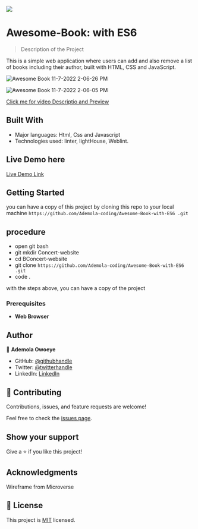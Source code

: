 ![](https://img.shields.io/badge/Microverse-blueviolet)


# Awesome-Book: with ES6

> Description of the Project
 
 This is a simple web application where users can add and also remove a list of books including their author, built with HTML, CSS and JavaScript.
  
![Awesome Book 11-7-2022 2-06-26 PM](https://user-images.githubusercontent.com/96092850/200319526-7f63d74f-0b12-47d0-93aa-2c446d33cc72.png)

![Awesome Book 11-7-2022 2-06-05 PM](https://user-images.githubusercontent.com/96092850/200319544-65ba1645-b639-45ca-8dd5-8c5b1fe53864.png)

 [Click me for video Descriptio and Preview](https://www.loom.com/share/701f674fa6944e5e80b422f711a6f954)

## Built With

- Major languages: Html, Css and Javascript
- Technologies used: linter, lightHouse, Weblint.

## Live Demo here

[Live Demo Link](https://ademola-coding.github.io/Big-Bang-concert-Website/)

## Getting Started

you can have a copy of this project by cloning this repo to your local machine
`https://github.com/Ademola-coding/Awesome-Book-with-ES6
.git`

## procedure
- open git bash
- git mkdir Concert-website
- cd BConcert-website
- git clone `https://github.com/Ademola-coding/Awesome-Book-with-ES6
.git`
- code .
 
with the steps above, you can have a copy of the project 

### Prerequisites

- **Web Browser**

## Author

👤 **Ademola Owoeye**

- GitHub: [@githubhandle](https://github.com/Ademola-coding)
- Twitter: [@twitterhandle](https://twitter.com/steady1700)
- LinkedIn: [LinkedIn](https://www.linkedin.com/resume-builder/urn:li:fs_memberResume:27973521/)

## 🤝 Contributing

Contributions, issues, and feature requests are welcome!

Feel free to check the [issues page](../../issues/).

## Show your support

Give a ⭐️ if you like this project!

## Acknowledgments

Wireframe from Microverse

## 📝 License

This project is [MIT](./MIT.md) licensed.
